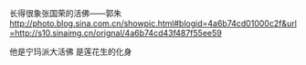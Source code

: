 长得很象张国荣的活佛——郭朱
http://photo.blog.sina.com.cn/showpic.html#blogid=4a6b74cd01000c2f&url=http://s10.sinaimg.cn/orignal/4a6b74cd43f487f55ee59
 
他是宁玛派大活佛
是莲花生的化身 

